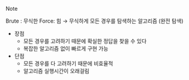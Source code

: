 >[!NOTE] 
>Brute : 무식한 Force: 힘
→ 무식하게 모든 경우를 탐색하는 알고리즘 (완전 탐색)
- 장점 
	- 모든 경우를 고려하기 때문에 확실한 정답을 찾을 수 있다
	- 복잡한 알고리즘 없이 빠르게 구현 가능
- 단점
	- 모든 경우를 다 고려하기 때문에 비효율적
	- 알고리즘 실행시간이 오래걸림
	